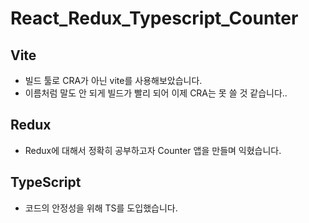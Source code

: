 # React_Redux_Typescript_Counter
## Vite
- 빌드 툴로 CRA가 아닌 vite를 사용해보았습니다.
- 이름처럼 말도 안 되게 빌드가 빨리 되어 이제 CRA는 못 쓸 것 같습니다..

## Redux
- Redux에 대해서 정확히 공부하고자 Counter 앱을 만들며 익혔습니다.

## TypeScript
- 코드의 안정성을 위해 TS를 도입했습니다.
  
